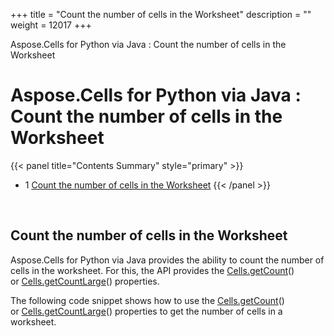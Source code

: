 +++
title = "Count the number of cells in the Worksheet" 
description = "" 
weight = 12017 
+++

Aspose.Cells for Python via Java : Count the number of cells in the Worksheet  

# Aspose.Cells for Python via Java : Count the number of cells in the Worksheet


{{< panel title="Contents Summary" style="primary" >}}
*   1 [Count the number of cells in the Worksheet](#CountthenumberofcellsintheWorksheet-CountthenumberofcellsintheWorksheet)
{{< /panel >}}
 

 

## Count the number of cells in the Worksheet

Aspose.Cells for Python via Java provides the ability to count the number of cells in the worksheet. For this, the API provides the [Cells.getCount](https://apireference.aspose.com/cells/python/asposecells.api/cells#Count)() or [Cells.getCountLarge](https://apireference.aspose.com/cells/python/asposecells.api/cells#CountLarge)() properties.

The following code snippet shows how to use the [Cells.getCount](https://apireference.aspose.com/cells/python/asposecells.api/cells#Count)() or [Cells.getCountLarge](https://apireference.aspose.com/cells/python/asposecells.api/cells#CountLarge)() properties to get the number of cells in a worksheet.

